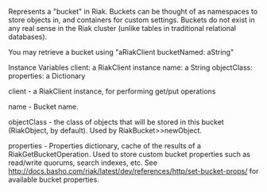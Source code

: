 Represents a "bucket" in Riak. Buckets can be thought of as namespaces to store objects in,
and containers for custom settings. Buckets do not exist in any real sense in the Riak cluster (unlike tables in traditional relational databases).

You may retrieve a bucket using "aRiakClient bucketNamed: aString"

Instance Variables
	client:		a RiakClient instance
	name:		a String
	objectClass: 	<Object>
	properties:		a Dictionary

client
	- a RiakClient instance, for performing get/put operations

name
	- Bucket name. 

objectClass
	- the class of objects that will be stored in this bucket (RiakObject, by default). Used by RiakBucket>>newObject.

properties
	- Properties dictionary, cache of the results of a RiakGetBucketOperation. Used to store custom bucket properties such as read/write quorums, search indexes, etc. See http://docs.basho.com/riak/latest/dev/references/http/set-bucket-props/ for available bucket properties.
	

